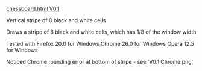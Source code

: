 [chessboard.html V0.1](http://dmolinarius.github.io/www2013-css-challenge/V0.1/chessboard.html)

  Vertical stripe of 8 black and white cells

  Draws a stripe of 8 black and white cells, which has 1/8 of the window width

  Tested with
    Firefox 20.0 for Windows
    Chrome 26.0 for Windows
    Opera 12.5 for Windows

  Noticed Chrome rounding error at bottom of stripe - see 'V0.1 Chrome.png'

